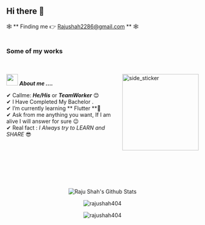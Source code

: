 ## Hi there 👋    
🕸 **  Finding me 👉 Rajushah2286@gmail.com  ** 🕸  
<br>  
### Some of my works  
<br><br>
<img align="right" width=200px height=200px alt="side_sticker" src="https://media.giphy.com/media/TEnXkcsHrP4YedChhA/giphy.gif" />
<img src="https://media.giphy.com/media/iY8CRBdQXODJSCERIr/giphy.gif" width="30px">&nbsp;***About me ....***

✔ Callme: ***He/His*** or ***TeamWorker*** 😊 <br>
✔ I Have Completed My Bachelor . <br>
✔ I’m currently learning ** Flutter **🥰<br>
✔ Ask from me anything you want, If I am alive I will answer for sure 😉<br>
✔ Real fact : *I Always try to LEARN and SHARE* 😎<br><br><br><br>
<br><br><br><br>

<p align='center'>
  <img align="center" src="https://github-readme-stats.vercel.app/api?username=rajushah404&show_icons=true&title_color=fff&icon_color=79ff97&text_color=efefef&bg_color=24292e" alt="Raju Shah's Github Stats">
</p>

<p align='center'>
  <img align="center" src="https://github-readme-stats.vercel.app/api/top-langs?username=rajushah404&show_icons=true&locale=en&layout=compact&theme=chartreuse-dark" alt="rajushah404" />  
</p>      
  
<p align='center'>  
   <img align="center" src="https://github-profile-trophy.vercel.app/?username=chandan-g-bhagat&theme=juicyfresh&no-bg=true" alt="rajushah404" />  

</p>
